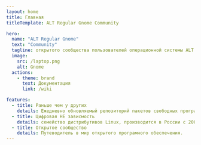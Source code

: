 ```yaml
---
layout: home
title: Главная
titleTemplate: ALT Regular Gnome Community

hero:
  name: "ALT Regular Gnome"
  text: "Community"
  tagline: открытого сообщества пользователей операционной системы ALT Linux
  image:
    src: /laptop.png
    alt: Gnome
  actions:
    - theme: brand
      text: Документация
      link: /wiki

features:
  - title: Раньше чем у других
    details: Eжедневно обновляемый репозиторий пакетов свободных программ Sysphus
  - title: Цифровая НЕ зависмость
    details: семейство дистрибутивов Linux, производится в России с 2000 года.
  - title: Открытое сообщество
    details: Путеводитель в мир открытого програмного обеспечения.
---
```


<script setup>
import {
  VPTeamPage,
  VPTeamPageTitle,
  VPTeamMembers
} from 'vitepress/theme'

const members = [
  {
    avatar: 'https://avatars.githubusercontent.com/u/20732384?v=4',
    name: 'Олег Щавелев',
    title: 'Разработчик',
    links: [
      { icon: 'github', link: 'https://github.com/OlegShchavelev' }
    ]
  },
  {
    avatar: 'https://avatars.githubusercontent.com/u/57626821?v=4',
    name: 'Armatik',
    title: 'Участник',
    links: [
      { icon: 'github', link: 'https://github.com/Armatik' }
    ]
  }
]
</script>

<VPTeamPage>
  <VPTeamPageTitle>
    <template #title>
      Участники
    </template>
  </VPTeamPageTitle>
  <VPTeamMembers
    :members="members"
  />
</VPTeamPage>